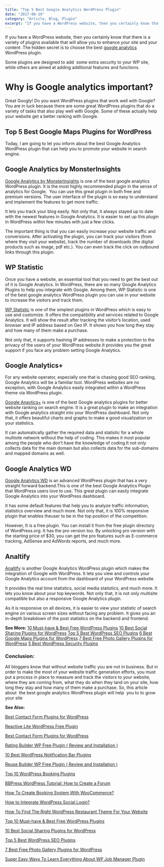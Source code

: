 ```yaml
---
title: "Top 5 Best Google Analytics WordPress Plugin"
date: "2017-08-19"
category: "Article, Blog, Plugin"
excerpt: "If you have a WordPress website, then you certainly know that there is a variety of plugins available that will allow you to enhance your site and your content .The hidden secret is to choose the best google analytics WordPress plugin. Some plugins are designed to add  some extra security to your WP site, while "
---
```


If you have a WordPress website, then you certainly know that there is a variety of plugins available that will allow you to enhance your site and your content .The hidden secret is to choose the best [google analytics](https://analytics.google.com/analytics/web/provision/?authuser=0#provision/SignUp/) WordPress plugin.

Some plugins are designed to add  some extra security to your WP site, while others are aimed at adding additional features and functions.

# Why is Google analytics important?

Great Googly! Do you want WordPress plugins that work well with Google? You are in luck because there are some great WordPress plugins that do a variety of tasks that also play well with Google. Some of these actually help your website get a better ranking with Google.

## Top 5 Best Google Maps Plugins for WordPress

Today, I am going to let you inform about the best Google Analytics WordPress plugin that can help you to promote your website in search engine.

## Google Analytics by MonsterInsights

[Google Analytics by MonsterInsights](https://wordpress.org/plugins/google-analytics-for-wordpress/) is one of the best google analytics WordPress plugin. It is the most highly recommended plugin in the sense of analytics for Google.  You can use this great plugin in both free and premium versions. The user interface of the plugin is so easy to understand and implement the features to get more traffic.

It lets you track your blog easily. Not only that, it always stayed up to date with the newest features in Google Analytics. It is easier to set up this plugin in WordPress within few minutes with just a few clicks.

The important thing is that you can easily increase your website traffic and conversions. After activating the plugin, you can track your visitors (from where they visit your website), track the number of downloads (the digital products such as image, pdf etc.). You can even track the click on outbound links through this plugin.

## WP Statistic

Once you have a website, an essential tool that you need to get the best out of it is Google Analytics. In WordPress, there are so many Google Analytics Plugins to help you integrate with Google. Among them, WP Statistic is one of the best google analytics WordPress plugin you can use in your website to increase the visitors and track them.

[WP Statistic](https://wordpress.org/plugins/wp-statistics/) is one of the simplest plugins in WordPress which is easy to use and customize. It offers the compatibility and services related to Google Analytics. It will show the result after tracking the visitor’s location, used browser and IP address based on Geo IP. It shows you how long they stay and how many of them make a purchase.

Not only that, it supports hashing IP addresses to make a protection to the privacy of the users of your WordPress website.It provides you the great support if you face any problem setting Google Analytics.

## Google Analytics+

For any website operator, especially one that is chasing good SEO ranking, Google Analytics will be a familiar tool. WordPress websites are no exception, with Google Analytics easily integrated within a WordPress theme via WordPress plugin.

[Google Anaytics+](https://wordpress.org/plugins/googleanalytics/) is one of the best Google analytics plugins for better website ranking on search engine. It is a great plugin to make an integration with Google analytics straight into your WordPress dashboard. Not only that, it offers beautiful charts and graphs to make a good visualization on your statistics.

It can automatically gather the required data and statistic for a whole multisite network without the help of coding. This makes it most popular among the people who don’t have the knowledge of coding.It not only collects data for the main domain but also collects data for the sub-domains and mapped domains as well.

## Google Analytics WD

[Google Analytics WD](https://wordpress.org/plugins/wd-google-analytics/) is an advanced WordPress plugin that has a very straight forward backend.This is one of the best Google Analytics Plugin that WordPress users love to use. This great plugin can easily integrate Google Analytics into your WordPress dashboard.

It has some default features that help you to analyze traffic information, statistics overview and much more. Not only that, it is 100% responsive plugin that enables theuser to be in the top position of the competition.

However, It is a free plugin. You can install it from the free plugin directory of WordPress.org. It has the pro version too. By unlocking pro version with the starting price of $30, you can get the pro features such as E-commerce tracking, AdSense and AdWords reports, and much more.

## Analtify

[Analtify](https://wordpress.org/plugins/wp-analytify/) is another Google Analytics WordPress plugin which makes the integration of Google with WordPress. It lets you view and controls your Google Analytics account from the dashboard of your WordPress website.

It provides the real time statistics, social media statistics, and much more. It lets you know about your top keywords. Not only that, it is not only multisite compatible but also a responsive Google Analytics plugin.

As it is responsive on all devices, it is easier to view your statistic of search engine on various screen sizes without facing any problem. It gives you an in-depth breakdown of the post statistics on the backend and frontend.

**See More:** [10 Must-have & Best Free WordPress Plugins](https://redq.io/blog/top-10-must-best-free-wordpress-plugins-2017/) [10 Best Social Sharing Plugins for WordPress](https://redq.io/blog/10-best-social-sharing-plugins-for-wordpress/) [Top 5 Best WordPress SEO Plugins](https://redq.io/blog/top-5-best-wordpress-seo-plugins/) [6 Best Google Maps Plugins for WordPress](https://redq.io/blog/google-maps-plugins-for-wordpress/) [7 Best Free Photo Gallery Plugins for WordPress](https://redq.io/blog/best-free-photo-gallery-plugin-for-wordpress/) [5 Best WordPress Security Plugins](https://redq.io/blog/best-wordpress-security-plugins/)

### Conclusion:

All bloggers know that without website traffic you are not in business. But in order to make the most of your website traffic generation efforts, you must put a process in place to measure and track the visitors to your website, where they are coming from, what they do when they land on your site, how long they stay and how many of them make a purchase. So, this article about  the best google analytics WordPress plugin will help  you to to grow your site

**See Also:**

[Best Contact Form Plugins for WordPress](https://redq.io/blog/best-contact-form-plugins-wordpress/)

[Reactive Lite WordPress Free Plugin](https://redq.io/blog/reactive-lite-wordpress-free-plugin/)

[Best Contact Form Plugins for WordPress](https://redq.io/blog/best-contact-form-plugins-wordpress/)

[Rating Builder WP Free Plugin ( Review and Installation )](https://redq.io/blog/rating-builder-wp-free-plugin/)

[10 Best WordPress Notification Bar Plugins](https://redq.io/blog/10-best-word-press-notification-bar-plugins/)

[Reuse Builder WP Free Plugin ( Review and Installation )](https://redq.io/blog/reuse-builder-wp-free-plugin/)

[Top 10 WordPress Booking Plugins](https://redq.io/blog/top-10-wordpress-booking-plugins/)

[BBPress WordPress Tutorial: How to Create a Forum](https://redq.io/blog/how-to-create-a-forum-bbpress-wordpress/)

[How To Create Booking System With WooCommerce?](https://redq.io/blog/create-woocommerce-booking-system/)

[How to Integrate WordPress Social Login?](https://redq.io/blog/wordpress-social-login-integration/)

[How To Find The Right WordPress Restaurant Theme For Your Website](https://redq.io/blog/wordpress-restaurant-theme/)

[Top 10 Must-have & Best Free WordPress Plugins](https://redq.io/blog/top-10-must-best-free-wordpress-plugins-2017/)

[10 Best Social Sharing Plugins for WordPress](https://redq.io/blog/10-best-social-sharing-plugins-for-wordpress/)

[Top 5 Best WordPress SEO Plugins](https://redq.io/blog/top-5-best-wordpress-seo-plugins/)

[7 Best Free Photo Gallery Plugins for WordPress](https://redq.io/blog/best-free-photo-gallery-plugin-for-wordpress/)

[Super Easy Ways To Learn Everything About WP Job Manager Plugin](https://redq.io/blog/wp-job-manager-plugin/)

